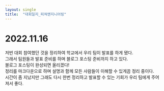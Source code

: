 ```yaml
---
layout: single
title:  "대회일지_피쳐엔지니어링"
---
```


# 2022.11.16

저번 대회 참여했던 것을 정리하여 학교에서 우리 팀이 발표를 하게 됐다.  
그래서 팀원들과 발표 준비를 하며 블로그 포스팅 준비까지 하고 있다.  
블로그 포스팅이 완성되면 올리겠다!  
정리를 마크다운으로 하며 설명과 함께 모든 사람들이 이해할 수 있게끔 정리 중이다.  
시간이 좀 지났지만 그래도 다시 한번 정리하고 발표할 수 있는 기회가 우리 팀에게 주어져서 좋다.
